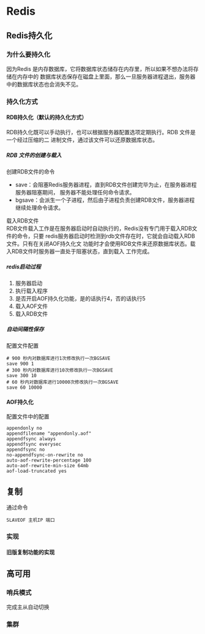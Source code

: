 # Redis 
## Redis持久化
### 为什么要持久化
因为Redis 是内存数据库，它将数据库状态储存在内存里，所以如果不想办法将存储在内存中的
数据库状态保存在磁盘上里面，那么一旦服务器进程退出，服务器中的数据库状态也会消失不见。

### 持久化方式
#### RDB持久化（默认的持久化方式）
RDB持久化既可以手动执行，也可以根据服务器配置选项定期执行。RDB 文件是一个经过压缩的二
进制文件，通过该文件可以还原数据库状态。

##### RDB 文件的创建与载入
创建RDB文件的命令
- save：会阻塞Redis服务器进程，直到RDB文件创建完毕为止，在服务器进程服务器阻塞期间，
服务器不能处理任何命令请求。
- bgsave：会派生一个子进程，然后由子进程负责创建RDB文件，服务器进程继续处理命令请求。

载入RDB文件     
RDB文件载入工作是在服务器启动时自动执行的，Redis没有专门用于载入RDB文件的命令，只要
redis服务器启动时检测到rdb文件存在时，它就会自动载入RDB文件。只有在关闭AOF持久化文
功能时才会使用RDB文件来还原数据库状态。载入RDB文件时服务器一直处于阻塞状态，直到载入
工作完成。

##### redis启动过程
1. 服务器启动 
2. 执行载入程序
3. 是否开启AOF持久化功能，是的话执行4，否的话执行5
4. 载入AOF文件
5. 载入RDB文件

##### 自动间隔性保存
配置文件配置
```
# 900 秒内对数据库进行1次修改执行一次BGSAVE
save 900 1
# 300 秒内对数据库进行10次修改执行一次BGSAVE
save 300 10
# 60 秒内对数据库进行10000次修改执行一次BGSAVE
save 60 10000
```

#### AOF持久化 
配置文件中的配置
```
appendonly no
appendfilename "appendonly.aof"
appendfsync always
appendfsync everysec
appendfsync no
no-appendfsync-on-rewrite no
auto-aof-rewrite-percentage 100
auto-aof-rewrite-min-size 64mb
aof-load-truncated yes
```


## 复制
通过命令
```
SLAVEOF 主机IP 端口
```

### 实现

#### 旧版复制功能的实现


## 高可用
### 哨兵模式
完成主从自动切换
### 集群
